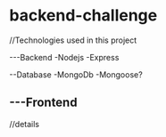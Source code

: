 # backend-challenge

//Technologies used in this project

---Backend
  -Nodejs
  -Express
  
 --Database
  -MongoDb
  -Mongoose?

---Frontend
  -


//details
